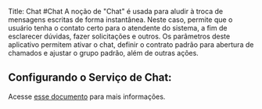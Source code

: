 Title: Chat
#Chat
A noção de "Chat" é usada para aludir à troca de mensagens escritas de forma instantânea. Neste caso, permite que o usuário tenha o contato certo para o atendente do sistema, a fim de esclarecer dúvidas, fazer solicitações e outros. Os parâmetros deste aplicativo permitem ativar o chat, definir o contrato padrão para abertura de chamados e ajustar o grupo padrão, além de outras ações.

## Configurando o Serviço de Chat:

Acesse [esse documento][1] para mais informações. 

[1]:/en-us/citsmart-esp-8/platform-administration/parameters-list/configure-parametrization-chat.html
